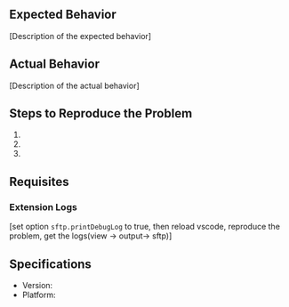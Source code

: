 ## Expected Behavior
[Description of the expected behavior]

## Actual Behavior
[Description of the actual behavior]

## Steps to Reproduce the Problem

  1.
  1.
  1.

## Requisites

  ### Extension Logs 
  [set option `sftp.printDebugLog` to true, then reload vscode, reproduce the problem, get the logs(view -> output-> sftp)]
 

## Specifications

  - Version:
  - Platform:
